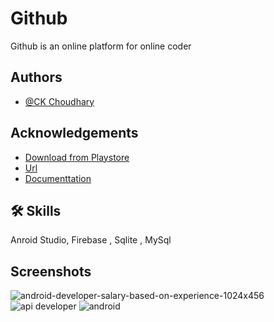
# Github

Github is an online platform for online coder


## Authors

- [@CK Choudhary](https://www.github.com/octokatherine)


## Acknowledgements

 - [Download from Playstore](https://awesomeopensource.com/project/elangosundar/awesome-README-templates)
 - [Url](https://github.com/matiassingers/awesome-readme)
 - [Documenttation](https://bulldogjob.com/news/449-how-to-write-a-good-readme-for-your-github-project)


## 🛠 Skills
Anroid Studio, Firebase , Sqlite , MySql

## Screenshots

![android-developer-salary-based-on-experience-1024x456](https://user-images.githubusercontent.com/125123848/219087888-dcff1850-7250-485f-afa3-175d6ad22b1f.jpeg)
![api developer](https://user-images.githubusercontent.com/125123848/219087899-f4e3b217-9c1a-4c7f-825b-fb062fb1d03a.jpg)
![android](https://user-images.githubusercontent.com/125123848/219087901-953d8d15-141a-4bec-b074-23b2f1920a51.png)


